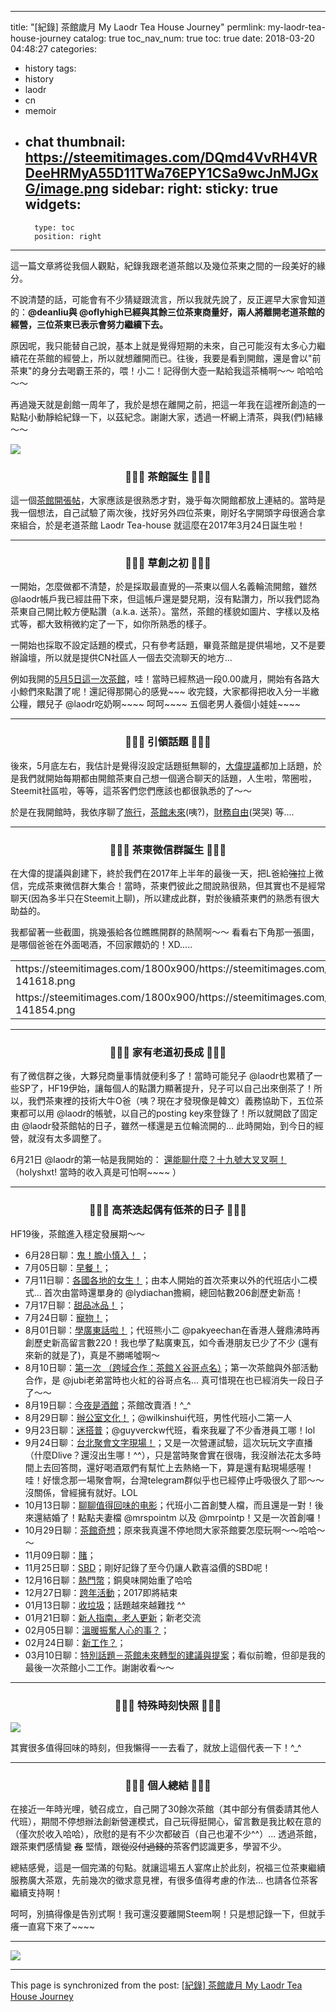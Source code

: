 
---
title: "[紀錄] 茶館歲月 My Laodr Tea House Journey"
permlink: my-laodr-tea-house-journey
catalog: true
toc_nav_num: true
toc: true
date: 2018-03-20 04:48:27
categories:
- history
tags:
- history
- laodr
- cn
- memoir
- chat
thumbnail: https://steemitimages.com/DQmd4VvRH4VRDeeHRMyA55D11TWa76EPY1CSa9wcJnMJGxG/image.png
sidebar:
    right:
        sticky: true
widgets:
    -
        type: toc
        position: right
---


這一篇文章將從我個人觀點，紀錄我跟老道茶館以及幾位茶東之間的一段美好的緣分。

不說清楚的話，可能會有不少猜疑跟流言，所以我就先說了，反正遲早大家會知道的：**@deanliu與 @oflyhigh已經與其餘三位茶東商量好，兩人將離開老道茶館的經營，三位茶東已表示會努力繼續下去。**

原因呢，我只能替自己說，基本上就是覺得短期的未來，自己可能沒有太多心力繼續花在茶館的經營上，所以就想離開而已。往後，我要是看到開館，還是會以"前茶東"的身分去喝霸王茶的，喂！小二！記得倒大壺一點給我這茶桶啊～～ 哈哈哈～～

再過幾天就是創館一周年了，我於是想在離開之前，把這一年我在這裡所創造的一點點小動靜給紀錄一下，以茲紀念。謝謝大家，透過一杯網上清茶，與我(們)結緣～～　

![](https://steemitimages.com/DQmd4VvRH4VRDeeHRMyA55D11TWa76EPY1CSa9wcJnMJGxG/image.png)

### <center>🍵🍵🍵 茶館誕生 🍵🍵🍵</center>

這一個[茶館開張帖](https://steemit.com/laodr-teahouse/@deanliu/laodr-tea-house-beta)，大家應該是很熟悉才對，幾乎每次開館都放上連結的。當時是我一個想法，自己試驗了兩次後，找好另外四位茶東，剛好名字開頭字母很適合拿來組合，於是老道茶館 Laodr Tea-house 就這麼在2017年3月24日誕生啦！

****
### <center>🍵🍵🍵 草創之初 🍵🍵🍵</center>

一開始，怎麼做都不清楚，於是採取最直覺的—茶東以個人名義輪流開館，雖然 @laodr帳戶我已經註冊下來，但這帳戶還是嬰兒期，沒有點讚力，所以我們認為茶東自己開比較方便點讚（a.k.a. 送茶）。當然，茶館的樣貌如圖片、字樣以及格式等，都大致稍微約定了一下，如你所熟悉的樣子。

一開始也採取不設定話題的模式，只有參考話題，畢竟茶館是提供場地，又不是要辦論壇，所以就是提供CN社區人一個去交流聊天的地方... 

例如我開的[5月5日這一次茶館](https://steemit.com/laodr-teahouse/@deanliu/laodr-tea-house-beta-170505)，哇！當時已經熬過一段0.00歲月，開始有各路大小鯨們來點讚了呢！還記得那開心的感覺~~~ 收完錢，大家都得把收入分一半繳公糧，餵兒子 @laodr吃奶啊~~~~ 呵呵~~~~ 五個老男人養個小娃娃~~~~

****
### <center>🍵🍵🍵 引領話題 🍵🍵🍵</center>

後來，5月底左右，我估計是覺得沒設定話題挺無聊的，[大偉提議](https://steemit.com/laodr-teahouse/@rivalhw/laodr-tea-house-beta-170520)都加上話題，於是我們就開始每期都由開館茶東自己想一個適合聊天的話題，人生啦，幣圈啦，Steemit社區啦，等等，這茶客們您們應該也都很孰悉的了～～

於是在我開館時，我依序聊了[旅行](https://steemit.com/laodr-teahouse/@deanliu/laodr-tea-house-beta-170531)，[茶館未來](https://steemit.com/laodr-teahouse/@deanliu/laodr-tea-house-beta-170612)(咦?)，[財務自由](https://steemit.com/laodr-teahouse/@deanliu/laodr-tea-house-beta-170615)(哭哭) 等....

****

### <center>🍵🍵🍵 茶東微信群誕生 🍵🍵🍵</center>

在大偉的提議與創建下，終於我們在2017年上半年的最後一天，把L爸給<del>強</del>拉上微信，完成茶東微信群大集合！當時，茶東們彼此之間說熟很熟，但其實也不是經常聊天(因為多半只在Steemit上聊)，所以建成此群，對於後續茶東們的熟悉有很大助益的。

我都留著一些截圖，挑幾張給各位瞧瞧開群的熱鬧啊～～ 看看右下角那一張圖，是哪個爸爸在外面喝酒，不回家餵奶的！XD.....

<table><tr>
<td>https://steemitimages.com/1800x900/https://steemitimages.com/DQmPxYLV8wPXWc2eKAzg4xTqEXNCb2MKqpXTrRVtu6HbQ9f/Screenshot_20171031-141618.png</td>
<td>https://steemitimages.com/1800x900/https://steemitimages.com/DQmdj6TuAL2iA7xNF4YVmBY8ZDpgmirUSPFqy74poxo8CT3/Screenshot_20171031-141652.png</td>
<td>https://steemitimages.com/1800x900/https://steemitimages.com/DQmcVeT7ZXf2SXQcJAVBFyZHkXXRXneZx814kRbQDHT6Z3G/Screenshot_20171031-141745.png</td>
</tr><tr>
<td>https://steemitimages.com/1800x900/https://steemitimages.com/DQmejcoNfb6sCy8x4pwZJtJmVK5wSG6gDN3LvwzPNZ8Qkpp/Screenshot_20171031-141854.png</td>
<td>https://steemitimages.com/1800x900/https://steemitimages.com/DQmQaKmsA7ufh4uJHNgvNHKnZdB4ixv6KiFgT77mdc6eyqJ/Screenshot_20171031-141808.png</td>
<td>https://steemitimages.com/1800x900/https://steemitimages.com/DQmW6Tzrum4DzX3K6W8nKir1t4s4uwzvKNaycy9uN5qEmFF/Screenshot_20171031-142144.png</td>
</tr></table>

****

### <center>🍵🍵🍵 家有老道初長成 🍵🍵🍵</center>

有了微信群之後，大夥兒商量事情就便利多了！當時可能兒子 @laodr也累積了一些SP了，HF19伊始，讓每個人的點讚力顯著提升，兒子可以自己出來倒茶了！所以，我們茶東裡的技術大牛O爸（咦？現在才發現像是韓文）義務協助下，五位茶東都可以用 @laodr的帳號，以自己的posting key來登錄了！所以就開啟了固定由 @laodr發茶館帖的日子，雖然一樣還是五位輪流開的... 此時開始，到今日的經營，就沒有太多調整了。

6月21日 @laodr的第一帖是我開始的：
[還能聊什麼？十九號大叉叉啊！](https://steemit.com/laodr-teahouse/@laodr/laodr-tea-house-beta-170621)（holyshxt! 當時的收入真是可怕啊~~~~ ）

****

### <center>🍵🍵🍵 高茶迭起偶有低茶的日子 🍵🍵🍵</center>

HF19後，茶館進入穩定發展期～～

* 6月28日聊：[鬼！膽小慎入！ ](https://steemit.com/laodr-teahouse/@laodr/laodr-tea-house-beta-170628)；
* 7月05日聊：[早餐！](https://steemit.com/laodr-teahouse/@laodr/laodr-tea-house-topic-breakfast-170705)；
* 7月11日聊：[各國各地的女生！](https://steemit.com/laodr-teahouse/@laodr/laodr-tea-house-170711)；由本人開始的首次茶東以外的代班店小二模式... 首次由當時還單身的 @lydiachan擔綱，總回帖數206創歷史新高！
* 7月17日聊：[甜品冰品！](https://steemit.com/laodr-teahouse/@laodr/laodr-tea-house-170717)；
* 7月24日聊：[寵物！](https://steemit.com/laodr-teahouse/@laodr/laodr-tea-house-170724)；
* 8月01日聊：[學廣東話啦！](https://steemit.com/laodr-teahouse/@laodr/laodr-tea-house-170801)；代班熊小二 @pakyeechan在香港人聲鼎沸時再創歷史新高留言數220！我也學了點廣東瓦，如今香港朋友已少了不少 (還有來新的就是了)，真是不勝唏噓啊～
* 8月10日聊：[第一次 （跨域合作：茶館Ｘ谷哥点名）](https://steemit.com/laodr-teahouse/@laodr/laodr-tea-house-170810)；第一次茶館與外部活動合作，是 @jubi老弟當時也火紅的谷哥点名... 真可惜現在也已經消失一段日子了～～
* 8月19日聊：[今夜是酒館](https://steemit.com/laodr-teahouse/@laodr/laodr-tea-house-170819)；茶館改賣酒！^_^
* 8月29日聊：[辦公室文化！](https://steemit.com/laodr-teahouse/@laodr/laodr-tea-house-170829)；@wilkinshui代班，男性代班小二第一人
* 9月23日聊：[迷搭普](https://steemit.com/laodr-teahouse/@laodr/laodr-tea-house-170923)；@guyverckw代班，看來我雇了不少香港員工哪！lol
* 9月24日聊：[台北聚會文字現場！](https://steemit.com/laodr-teahouse/@deanliu/laodr-tea-house-170924)；又是一次營運試驗，這次玩玩文字直播（什麼Dlive？還沒出生哪！^^），只是當時聚會實在很嗨，我沒辦法花太多時間上去回答問，還好喝酒眾們有幫忙上去熱絡一下，算是還有點現場感喔！哇！好懷念那一場聚會啊，台灣telegram群似乎也已經停止呼吸很久了耶～～ 沒關係，曾經擁有就好。LOL
* 10月13日聊：[聊聊值得回味的电影](https://steemit.com/laodr-teahouse/@laodr/laodr-tea-house-171013)；代班小二首創雙人檔，而且還是一對！後來還結婚了！點點夫妻檔 @mrspointm 以及 @mrpointp！又是一次首創囉！
* 10月29日聊：[茶館奇想](https://steemit.com/laodr-teahouse/@laodr/laodr-tea-house-171029)；原來我真還不停地問大家茶館要怎麼玩啊～～哈哈～～
* 11月09日聊：[賭](https://steemit.com/laodr-teahouse/@laodr/laodr-tea-house-171109)；
* 11月25日聊：[SBD](https://steemit.com/laodr-teahouse/@laodr/sbd-laodr-tea-house-171125)；剛好記錄了至今仍讓人歡喜溢價的SBD呢！
* 12月16日聊：[熱門幣](https://steemit.com/laodr-teahouse/@laodr/laodr-tea-house-171216)；銅臭味開始重了哈哈
* 12月27日聊：[跨年活動](https://steemit.com/laodr-teahouse/@laodr/laodr-tea-house-171227)；2017即將結束
* 01月13日聊：[收垃圾](https://steemit.com/laodr-teahouse/@laodr/laodr-tea-house-180113)；話題越來越難找 ^^
* 01月21日聊：[新人指南，老人更新](https://steemit.com/laodr-teahouse/@laodr/laodr-tea-house-180121)；新老交流
* 02月05日聊：[溫暖振奮人心的事？](https://steemit.com/laodr-teahouse/@laodr/laodr-tea-house-180205)；
* 02月24日聊：[新工作？](https://steemit.com/laodr-teahouse/@laodr/laodr-tea-house-180224)；
* 03月10日聊：[特別話題－茶館未來轉型的建議與提案](https://steemit.com/laodr-teahouse/@laodr/laodr-tea-house-170310)；看似前瞻，但卻是我的最後一次茶館小二工作。謝謝收看～～

****
### <center>🍵🍵🍵 特殊時刻快照 🍵🍵🍵</center>

![](https://steemitimages.com/DQmVG35d3L1pJ3uTjQDfBousQ2vPL5ByeQuqdSQ2u1XoqTR/image.png)

其實很多值得回味的時刻，但我懶得一一去看了，就放上這個代表一下！^_^
****

### <center>🍵🍵🍵 個人總結 🍵🍵🍵</center>

在接近一年時光哩，號召成立，自己開了30餘次茶館（其中部分有償委請其他人代班），期間不停想辦法創新營運模式，自己玩得挺開心，留言數是我比較在意的（僅次於收入哈哈），欣慰的是有不少次都破百（自己也灌不少^^）... 透過茶館，跟茶東們感情變 <del>姦</del> 堅情，跟<del>從沒付過錢的</del>茶客們認識更多，學習不少。

總結感覺，這是一個完滿的句點。就讓這場五人宴席止於此刻，祝福三位茶東繼續服務廣大茶眾，先前幾次的徵求意見裡，有很多值得考慮的作法... 也請各位茶客繼續支持啊！

呵呵，別搞得像是告別式啊！我可還沒要離開Steem啊！只是想記錄一下，但就手癢一直寫下來了~~~~ 

****

![](https://steemitimages.com/DQmd4VvRH4VRDeeHRMyA55D11TWa76EPY1CSa9wcJnMJGxG/image.png)

- - -

This page is synchronized from the post: [[紀錄] 茶館歲月 My Laodr Tea House Journey](https://steemit.com/@deanliu/my-laodr-tea-house-journey)
